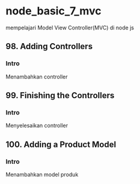 # node_basic_7_mvc

mempelajari Model View Controller(MVC) di node js

## 98. Adding Controllers

### Intro

Menambahkan controller

## 99. Finishing the Controllers

### Intro

Menyelesaikan controller

## 100. Adding a Product Model

### Intro

Menambahkan model produk
